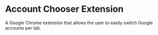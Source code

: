 # Account Chooser Extension
 A Google Chrome extension that allows the user to easily switch Google accounts per tab.

